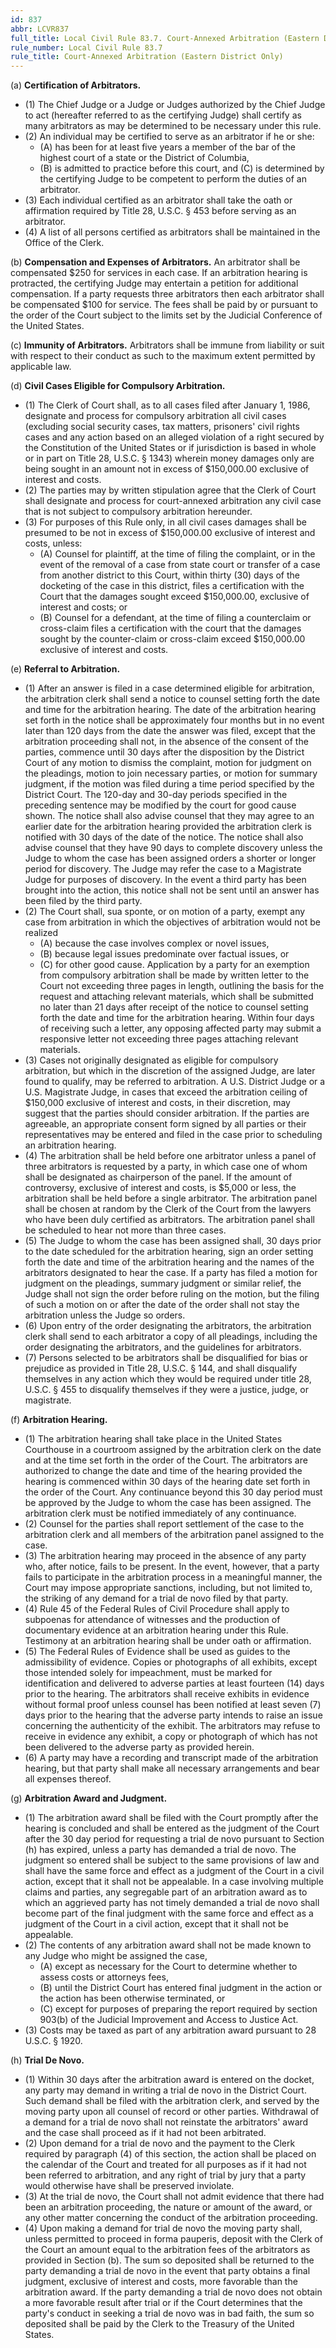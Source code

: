 ```yaml
---
id: 837
abbr: LCVR837
full_title: Local Civil Rule 83.7. Court-Annexed Arbitration (Eastern District Only) [formerly Local Civil Rule 83.10]
rule_number: Local Civil Rule 83.7
rule_title: Court-Annexed Arbitration (Eastern District Only)
---
```


(a) __Certification of Arbitrators.__

  * (1) The Chief Judge or a Judge or Judges authorized by the Chief Judge to act
(hereafter referred to as the certifying Judge) shall certify as many arbitrators as may be
determined to be necessary under this rule.
  * (2) An individual may be certified to serve as an arbitrator if he or she: 
    * (A) has been
for at least five years a member of the bar of the highest court of a state or the District of
Columbia, 
    * (B) is admitted to practice before this court, and (C) is determined by the certifying
Judge to be competent to perform the duties of an arbitrator.
  * (3) Each individual certified as an arbitrator shall take the oath or affirmation 
required by Title 28, U.S.C. § 453 before serving as an arbitrator.
  * (4) A list of all persons certified as arbitrators shall be maintained in the
Office of the Clerk.

(b) __Compensation and Expenses of Arbitrators.__ An arbitrator shall be compensated
$250 for services in each case. If an arbitration hearing is protracted, the certifying Judge may
entertain a petition for additional compensation. If a party requests three arbitrators then each
arbitrator shall be compensated $100 for service. The fees shall be paid by or pursuant to the order
of the Court subject to the limits set by the Judicial Conference of the United States.

(c) __Immunity of Arbitrators.__ Arbitrators shall be immune from liability or suit with
respect to their conduct as such to the maximum extent permitted by applicable law.

(d) __Civil Cases Eligible for Compulsory Arbitration.__

  * (1) The Clerk of Court shall, as to all cases filed after January 1, 1986, designate and
process for compulsory arbitration all civil cases (excluding social security cases, tax matters,
prisoners' civil rights cases and any action based on an alleged violation of a right secured by
the Constitution of the United States or if jurisdiction is based in whole or in part on Title 28,
U.S.C. § 1343) wherein money damages only are being sought in an amount not in excess of
$150,000.00 exclusive of interest and costs.
  * (2) The parties may by written stipulation agree that the Clerk of Court shall
designate and process for court-annexed arbitration any civil case that is not subject to
compulsory arbitration hereunder.
  * (3) For purposes of this Rule only, in all civil cases damages shall be presumed to be
not in excess of $150,000.00 exclusive of interest and costs, unless:
    * (A) Counsel for plaintiff, at the time of filing the complaint, or in the event of
the removal of a case from state court or transfer of a case from another district to
this Court, within thirty (30) days of the docketing of the case in this district, files a 
certification with the Court that the damages sought exceed $150,000.00, exclusive of
interest and costs; or
    * (B) Counsel for a defendant, at the time of filing a counterclaim or
cross-claim files a certification with the court that the damages sought by the
counter-claim or cross-claim exceed $150,000.00 exclusive of interest and costs.

(e) __Referral to Arbitration.__

  * (1) After an answer is filed in a case determined eligible for arbitration, the arbitration
clerk shall send a notice to counsel setting forth the date and time for the arbitration hearing.
The date of the arbitration hearing set forth in the notice shall be approximately four months
but in no event later than 120 days from the date the answer was filed, except that the
arbitration proceeding shall not, in the absence of the consent of the parties, commence until 
30 days after the disposition by the District Court of any motion to dismiss the complaint,
motion for judgment on the pleadings, motion to join necessary parties, or motion for
summary judgment, if the motion was filed during a time period specified by the District
Court. The 120-day and 30-day periods specified in the preceding sentence may be
modified by the court for good cause shown. The notice shall also advise counsel that they
may agree to an earlier date for the arbitration hearing provided the arbitration clerk is
notified with 30 days of the date of the notice. The notice shall also advise counsel that they
have 90 days to complete discovery unless the Judge to whom the case has been assigned orders a shorter or longer period for discovery. The Judge may refer the case to a Magistrate Judge for purposes of
discovery. In the event a third party has been brought into the action, this notice shall not
be sent until an answer has been filed by the third party.
  * (2) The Court shall, sua sponte, or on motion of a party, exempt any case from
arbitration in which the objectives of arbitration would not be realized
    * (A) because the case involves complex or novel issues,
    * (B) because legal issues predominate over factual issues, or
    * (C) for other good cause.
Application by a party for an exemption from compulsory arbitration shall be made by
written letter to the Court not exceeding three pages in length, outlining the basis for the
request and attaching relevant materials, which shall be submitted no later than 21 days after
receipt of the notice to counsel setting forth the date and time for the arbitration hearing.
Within four days of receiving such a letter, any opposing affected party may submit a
responsive letter not exceeding three pages attaching relevant materials.
  * (3) Cases not originally designated as eligible for compulsory arbitration, but which in
the discretion of the assigned Judge, are later found to qualify, may be referred to arbitration.
A U.S. District Judge or a U.S. Magistrate Judge, in cases that exceed the arbitration ceiling of
$150,000 exclusive of interest and costs, in their discretion, may suggest that the parties 
should consider arbitration. If the parties are agreeable, an appropriate consent form signed
by all parties or their representatives may be entered and filed in the case prior to scheduling
an arbitration hearing.
  * (4) The arbitration shall be held before one arbitrator unless a panel of three
arbitrators is requested by a party, in which case one of whom shall be designated as
chairperson of the panel. If the amount of controversy, exclusive of interest and costs, is
$5,000 or less, the arbitration shall be held before a single arbitrator. The arbitration panel
shall be chosen at random by the Clerk of the Court from the lawyers who have been duly
certified as arbitrators. The arbitration panel shall be scheduled to hear not more than three
cases.
  * (5) The Judge to whom the case has been assigned shall, 30 days prior to the date
scheduled for the arbitration hearing, sign an order setting forth the date and time of the
arbitration hearing and the names of the arbitrators designated to hear the case. If a party
has filed a motion for judgment on the pleadings, summary judgment or similar relief, the 
Judge shall not sign the order before ruling on the motion, but the filing of such a motion on
or after the date of the order shall not stay the arbitration unless the Judge so orders.
  * (6) Upon entry of the order designating the arbitrators, the arbitration clerk shall send
to each arbitrator a copy of all pleadings, including the order designating the arbitrators, and
the guidelines for arbitrators.
  * (7) Persons selected to be arbitrators shall be disqualified for bias or prejudice as
provided in Title 28, U.S.C. § 144, and shall disqualify themselves in any action which they
would be required under title 28, U.S.C. § 455 to disqualify themselves if they were a justice,
judge, or magistrate.

(f) __Arbitration Hearing.__

  * (1) The arbitration hearing shall take place in the United States Courthouse in a
courtroom assigned by the arbitration clerk on the date and at the time set forth in the order
of the Court. The arbitrators are authorized to change the date and time of the hearing
provided the hearing is commenced within 30 days of the hearing date set forth in the order 
of the Court. Any continuance beyond this 30 day period must be approved by the Judge to
whom the case has been assigned. The arbitration clerk must be notified immediately of any
continuance.
  * (2) Counsel for the parties shall report settlement of the case to the arbitration clerk
and all members of the arbitration panel assigned to the case.
  * (3) The arbitration hearing may proceed in the absence of any party who, after notice,
fails to be present. In the event, however, that a party fails to participate in the arbitration
process in a meaningful manner, the Court may impose appropriate sanctions, including, but
not limited to, the striking of any demand for a trial de novo filed by that party.
  * (4) Rule 45 of the Federal Rules of Civil Procedure shall apply to subpoenas for
attendance of witnesses and the production of documentary evidence at an arbitration hearing
under this Rule. Testimony at an arbitration hearing shall be under oath or affirmation.
  * (5) The Federal Rules of Evidence shall be used as guides to the admissibility of
evidence. Copies or photographs of all exhibits, except those intended solely for
impeachment, must be marked for identification and delivered to adverse parties at least
fourteen (14) days prior to the hearing. The arbitrators shall receive exhibits in evidence
without formal proof unless counsel has been notified at least seven (7) days prior to the
hearing that the adverse party intends to raise an issue concerning the authenticity of the
exhibit. The arbitrators may refuse to receive in evidence any exhibit, a copy or photograph
of which has not been delivered to the adverse party as provided herein.
  * (6) A party may have a recording and transcript made of the arbitration hearing, but
that party shall make all necessary arrangements and bear all expenses thereof.

(g) __Arbitration Award and Judgment.__

  * (1) The arbitration award shall be filed with the Court promptly after the hearing is
concluded and shall be entered as the judgment of the Court after the 30 day period for 
requesting a trial de novo pursuant to Section (h) has expired, unless a party has demanded a
trial de novo. The judgment so entered shall be subject to the same provisions of law and
shall have the same force and effect as a judgment of the Court in a civil action, except that it
shall not be appealable. In a case involving multiple claims and parties, any segregable part
of an arbitration award as to which an aggrieved party has not timely demanded a trial de
novo shall become part of the final judgment with the same force and effect as a judgment of
the Court in a civil action, except that it shall not be appealable.
  * (2) The contents of any arbitration award shall not be made known to any Judge who
might be assigned the case,
    * (A) except as necessary for the Court to determine whether to assess costs or
attorneys fees,
    * (B) until the District Court has entered final judgment in the action or the
action has been otherwise terminated, or
    * (C) except for purposes of preparing the report required by section 903(b) of
the Judicial Improvement and Access to Justice Act.
  * (3) Costs may be taxed as part of any arbitration award pursuant to 28 U.S.C. § 1920.

(h) __Trial De Novo.__

  * (1) Within 30 days after the arbitration award is entered on the docket, any party may
demand in writing a trial de novo in the District Court. Such demand shall be filed with the 
arbitration clerk, and served by the moving party upon all counsel of record or other parties.
Withdrawal of a demand for a trial de novo shall not reinstate the arbitrators' award and the
case shall proceed as if it had not been arbitrated.
  * (2) Upon demand for a trial de novo and the payment to the Clerk required by
paragraph (4) of this section, the action shall be placed on the calendar of the Court and
treated for all purposes as if it had not been referred to arbitration, and any right of trial by 
jury that a party would otherwise have shall be preserved inviolate.
  * (3) At the trial de novo, the Court shall not admit evidence that there had been an
arbitration proceeding, the nature or amount of the award, or any other matter concerning
the conduct of the arbitration proceeding.
  * (4) Upon making a demand for trial de novo the moving party shall, unless permitted
to proceed in forma pauperis, deposit with the Clerk of the Court an amount equal to the
arbitration fees of the arbitrators as provided in Section (b). The sum so deposited shall be
returned to the party demanding a trial de novo in the event that party obtains a final
judgment, exclusive of interest and costs, more favorable than the arbitration award. If the
party demanding a trial de novo does not obtain a more favorable result after trial or if the
Court determines that the party's conduct in seeking a trial de novo was in bad faith, the sum 
so deposited shall be paid by the Clerk to the Treasury of the United States.